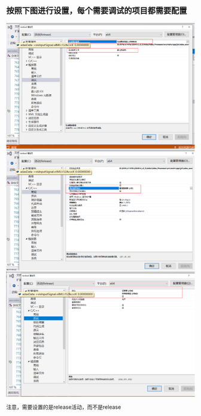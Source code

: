 ## 按照下图进行设置，每个需要调试的项目都需要配置
![pic1](pics/debug1.png)
![pic2](pics/debug2.png)
![pic3](pics/debug3.png)

注意，需要设置的是release活动，而不是release